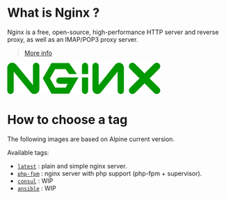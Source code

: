 # What is Nginx ?

Nginx is a free, open-source, high-performance HTTP server and reverse proxy, as well as an IMAP/POP3 proxy server.

> [More info](http://nginx.org/en/)

![Sickrage](https://raw.githubusercontent.com/vSense/docker-nginx/master/logo.png)

# How to choose a tag

The following images are based on Alpine current version.

Available tags:
-   [`latest`](https://github.com/vSense/docker-nginx/tree/master/nginx) : plain and simple nginx server.
-   [`php-fpm`](https://github.com/vSense/docker-nginx/tree/master/php-fpm) : nginx server with php support (php-fpm + supervisor).
-   [`consul`](https://github.com/vSense/docker-nginx/tree/master/consul) : WIP
-   [`ansible`](https://github.com/vSense/docker-nginx/tree/master/ansible) : WIP



